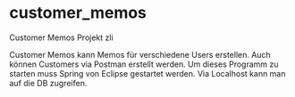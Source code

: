 # customer_memos
Customer Memos Projekt zli

Customer Memos kann Memos für verschiedene Users erstellen. Auch können Customers via Postman erstellt werden.
Um dieses Programm zu starten muss Spring von Eclipse gestartet werden. Via Localhost kann man auf die DB zugreifen.
